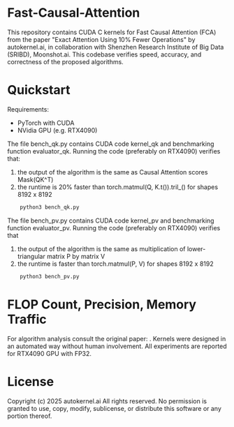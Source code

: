# Fast-Causal-Attention
This repository contains CUDA C kernels for Fast Causal Attention (FCA) from the paper "Exact Attention Using 10% Fewer Operations" by autokernel.ai, in collaboration with Shenzhen Research Institute of Big Data (SRIBD), Moonshot.ai. This codebase verifies speed, accuracy, and correctness of the proposed algorithms.

# Quickstart
Requirements:
- PyTorch with CUDA
- NVidia GPU (e.g. RTX4090)

The file bench_qk.py contains CUDA code kernel_qk and benchmarking function evaluator_qk. Running the code (preferably on RTX4090) verifies that:
1. the output of the algorithm is the same as Causal Attention scores Mask(QK^T)
2. the runtime is 20% faster than torch.matmul(Q, K.t()).tril_() for shapes 8192 x 8192
```bash
    python3 bench_qk.py
```

The file bench_pv.py contains CUDA code kernel_pv and benchmarking function evaluator_pv. Running the code (preferably on RTX4090) verifies that
1. the output of the algorithm is the same as multiplication of lower-triangular matrix P by matrix V
2. the runtime is <TBD> faster than torch.matmul(P, V) for shapes 8192 x 8192
```bash
    python3 bench_pv.py
```

# FLOP Count, Precision, Memory Traffic
For algorithm analysis consult the original paper: <arxiv link here>. Kernels were designed in an automated way without human involvement. All experiments are reported for RTX4090 GPU with FP32.


# License
Copyright (c) 2025 autokernel.ai All rights reserved.
No permission is granted to use, copy, modify, sublicense, or distribute this software or any portion thereof.

